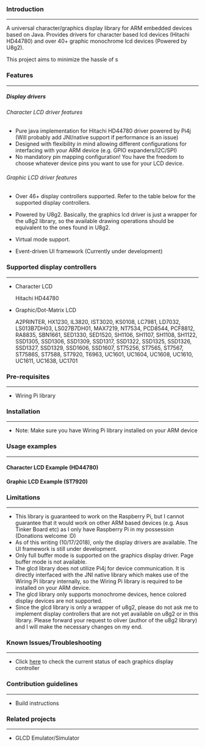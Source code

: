 ### Introduction

---
A universal character/graphics display library for ARM embedded devices based on Java. Provides drivers for character based lcd devices (Hitachi HD44780) and over 40+ graphic monochrome lcd devices (Powered by U8g2). 

This project aims to minimize the hassle of s

### Features

---
##### Display drivers

######  Character LCD driver features
* Pure java implementation for Hitachi HD44780 driver powered by Pi4j (Will probably add JNI/native support if performance is an issue)
* Designed with flexibility in mind allowing different configurations for interfacing with your ARM device (e.g. GPIO expanders/I2C/SPI)
* No mandatory pin mapping configuration! You have the freedom to choose whatever device pins you want to use for your LCD device.

###### Graphic LCD driver features
* Over 46+ display controllers supported. Refer to the table below for the supported display controllers.
* Powered by U8g2. Basically, the graphics lcd driver is just a wrapper for the u8g2 library, so the available drawing operations should be equivalent to the ones found in U8g2. 
* Virtual mode support.  
        
* Event-driven UI framework (Currently under development) 

### Supported display controllers

---
* Character LCD

    Hitachi HD44780
    
* Graphic/Dot-Matrix LCD

    A2PRINTER, HX1230, IL3820, IST3020, KS0108, LC7981, LD7032, LS013B7DH03, LS027B7DH01, MAX7219, NT7534, PCD8544, PCF8812, RA8835, SBN1661, SED1330, SED1520, SH1106, SH1107, SH1108, SH1122, SSD1305, SSD1306, SSD1309, SSD1317, SSD1322, SSD1325, SSD1326, SSD1327, SSD1329, SSD1606, SSD1607, ST75256, ST7565, ST7567, ST7586S, ST7588, ST7920, T6963, UC1601, UC1604, UC1608, UC1610, UC1611, UC1638, UC1701
 
### Pre-requisites

---
* Wiring Pi library
 
### Installation

---
* Note: Make sure you have Wiring Pi library installed on your ARM device

### Usage examples

---
#### Character LCD Example (HD44780)

#### Graphic LCD Example (ST7920)

### Limitations

---
* This library is guaranteed to work on the Raspberry Pi, but I cannot guarantee that it would work on other ARM based devices (e.g. Asus Tinker Board etc) as I only have Raspberry Pi in my possession (Donations welcome :D)
* As of this writing (10/17/2018), only the display drivers are available. The UI framework is still under development.
* Only full buffer mode is supported on the graphics display driver. Page buffer mode is not available.
* The glcd library does not utilize Pi4j for device communication. It is directly interfaced with the JNI native library which makes use of the Wiring Pi library internally, so the Wiring Pi library is required to be installed on your ARM device.  
* The glcd library only supports monochrome devices, hence colored display devices are not supported.
* Since the glcd library is only a wrapper of u8g2, please do not ask me to implement display controllers that are not yet available on u8g2 or in this library. Please forward your request to oliver (author of the u8g2 library) and I will make the necessary changes on my end. 

### Known Issues/Troubleshooting

---
* Click [here](https://docs.google.com/spreadsheets/d/1WDh6J3zFE3j332CEIOvFzXhryOhoF7VAGc9Pf5vEo0s/edit?usp=sharing "Google spreadsheets") to check the current status of each graphics display controller

### Contribution guidelines

---
* Build instructions

### Related projects

---
* GLCD Emulator/Simulator